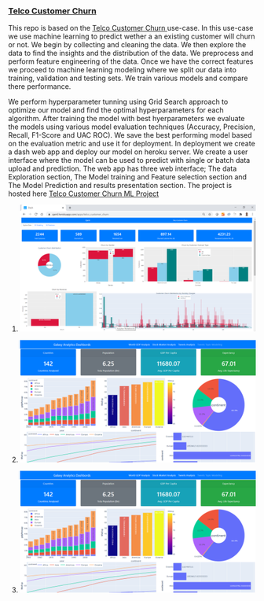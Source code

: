 ### <a href="https://qaml.herokuapp.com/apps/telco_customer_churn" target="blank">Telco Customer Churn</a>
This repo is based on the <a href="https://qaml.herokuapp.com/apps/telco_customer_churn" target="blank">Telco Customer Churn </a>use-case. In this use-case we use machine learning to predict wether a an existing customer will churn or not.
We begin by collecting and cleaning the data. We then explore the data to find the insights and the distribution of the data. We preprocess and perform feature engineering of the data.
Once we have the correct features we proceed to machine learning modeling where we split our data into training, validation and testing sets. We train various models and compare there performance. <br>

We perform hyperparameter tunning using Grid Search approach to optimize our model and find the optimal hyperparameters for each algorithm. After training the model with best hyerparameters we evaluate the models 
using various model evaluation techniques (Accuracy, Precision, Recall, F1-Score and UAC ROC). We save the best performing model based on the evaluation metric and use it for deployment.
In deployment we create a dash web app and deploy our model on heroku server. We create a user interface where the model can be used to predict with single or batch data upload and prediction.
The web app has three web interface; The data Exploration section, The Model training and Feature selection section and The Model Prediction and results presentation section.
The project is hosted here <a href="https://qaml.herokuapp.com/apps/telco_customer_churn" target="blank">Telco Customer Churn ML Project</a>
1. ![Telco Customer Churn Data Exploration](https://raw.githubusercontent.com/SammyOngaya/Customer-Churn-Prediction/master/Notebooks/Churn%20Models/Telco%20Customer%20Churn%20Data%20Exploration.PNG)

2. ![Telco Customer Churn Modeling](https://github.com/SammyOngaya/Deploying-Analytics-ML-Apps/blob/master/dash/assets/world-gdp-analysis-app.PNG)


3. ![Telco Customer Churn Model Prediction and Results Presentation](https://github.com/SammyOngaya/Deploying-Analytics-ML-Apps/blob/master/dash/assets/world-gdp-analysis-app.PNG)
